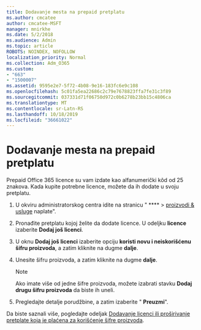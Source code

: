 ```yaml
---
title: Dodavanje mesta na prepaid pretplatu
ms.author: cmcatee
author: cmcatee-MSFT
manager: mnirkhe
ms.date: 5/2/2018
ms.audience: Admin
ms.topic: article
ROBOTS: NOINDEX, NOFOLLOW
localization_priority: Normal
ms.collection: Adm_O365
ms.custom:
- "663"
- "1500007"
ms.assetid: 9595e2e7-5f72-4b08-9e16-183fc6e9c108
ms.openlocfilehash: 5c01fa5ea22686c2c79e7678823ffa7fe31c3f89
ms.sourcegitcommit: 037331d71f06750d972c0b6278b23bb15c4806ca
ms.translationtype: MT
ms.contentlocale: sr-Latn-RS
ms.lasthandoff: 10/18/2019
ms.locfileid: "36661022"
---
```

# <a name="add-seats-to-a-prepaid-subscription"></a>Dodavanje mesta na prepaid pretplatu

Prepaid Office 365 licence su vam izdate kao alfanumerički kôd od 25 znakova. Kada kupite potrebne licence, možete da ih dodate u svoju pretplatu. 

1. U okviru administratorskog centra idite na stranicu " **** > [proizvodi & usluge](https://go.microsoft.com/fwlink/p/?linkid=842054) naplate".

2. Pronađite pretplatu kojoj želite da dodate licence. U odeljku **licence** izaberite **Dodaj još licenci**.

3. U oknu **Dodaj još licenci** izaberite opciju **koristi novu i neiskorišćenu šifru proizvoda**, a zatim kliknite na dugme **dalje**.

4. Unesite šifru proizvoda, a zatim kliknite na dugme **dalje**.

    > [!NOTE]
    > Ako imate više od jedne šifre proizvoda, možete izabrati stavku **Dodaj drugu šifru proizvoda** da biste ih uneli.

5. Pregledajte detalje porudžbine, a zatim izaberite " **Preuzmi**".

Da biste saznali više, pogledajte odeljak [Dodavanje licenci ili proširivanje pretplate koja je plaćena za korišćenje šifre proizvoda](https://docs.microsoft.com/office365/admin/misc/add-licenses-using-product-key).